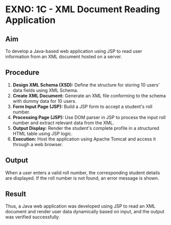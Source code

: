 # EXNO: 1C - XML Document Reading Application

## Aim
To develop a Java-based web application using JSP to read user information from an XML document hosted on a server.

## Procedure
1. **Design XML Schema (XSD):** Define the structure for storing 10 users' data fields using XML Schema.
2. **Create XML Document:** Generate an XML file conforming to the schema with dummy data for 10 users.
3. **Form Input Page (JSP):** Build a JSP form to accept a student's roll number.
4. **Processing Page (JSP):** Use DOM parser in JSP to process the input roll number and extract relevant data from the XML.
5. **Output Display:** Render the student's complete profile in a structured HTML table using JSP logic.
6. **Execution:** Host the application using Apache Tomcat and access it through a web browser.

## Output
When a user enters a valid roll number, the corresponding student details are displayed. If the roll number is not found, an error message is shown.

## Result
Thus, a Java web application was developed using JSP to read an XML document and render user data dynamically based on input, and the output was verified successfully.
